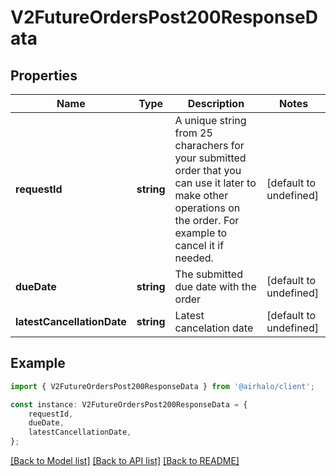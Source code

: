 # V2FutureOrdersPost200ResponseData


## Properties

Name | Type | Description | Notes
------------ | ------------- | ------------- | -------------
**requestId** | **string** | A unique string from 25 charachers for your submitted order that you can use it later to make other operations on the order. For example to cancel it if needed. | [default to undefined]
**dueDate** | **string** | The submitted due date with the order | [default to undefined]
**latestCancellationDate** | **string** | Latest cancelation date | [default to undefined]

## Example

```typescript
import { V2FutureOrdersPost200ResponseData } from '@airhalo/client';

const instance: V2FutureOrdersPost200ResponseData = {
    requestId,
    dueDate,
    latestCancellationDate,
};
```

[[Back to Model list]](../README.md#documentation-for-models) [[Back to API list]](../README.md#documentation-for-api-endpoints) [[Back to README]](../README.md)

